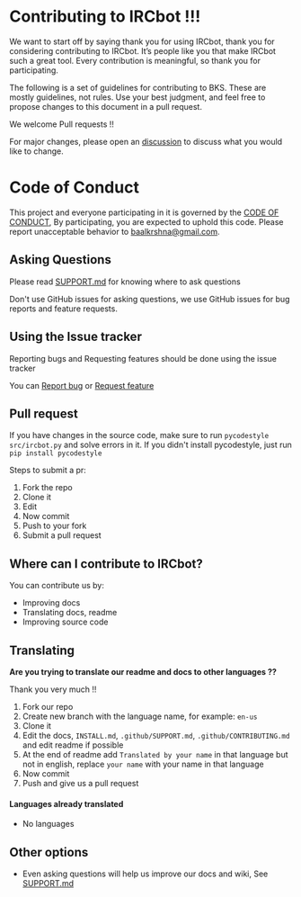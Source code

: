 # Contributing to IRCbot !!!

We want to start off by saying thank you for using IRCbot, thank you for considering contributing to IRCbot. It’s people like you that make IRCbot such a great tool. Every contribution is meaningful, so thank you for participating.

The following is a set of guidelines for contributing to BKS. These are mostly guidelines, not rules. Use your best judgment, and feel free to propose changes to this document in a pull request.

We welcome Pull requests !!

For major changes, please open an [discussion](https://github.com/PuneetGopinath/IRCbot/discussions) to discuss what you would like to change.

# Code of Conduct

This project and everyone participating in it is governed by the [CODE OF CONDUCT](CODE_OF_CONDUCT.md), By participating, you are expected to uphold this code. Please report unacceptable behavior to baalkrshna@gmail.com.

## Asking Questions

Please read [SUPPORT.md](SUPPORT.md) for knowing where to ask questions

Don't use GitHub issues for asking questions, we use GitHub issues for bug reports and feature requests.

## Using the Issue tracker

Reporting bugs and Requesting features should be done using the issue tracker

You can [Report bug](https://github.com/PuneetGopinath/IRCbot/issues/new?template=bug_report.md) or [Request feature](https://github.com/PuneetGopinath/IRCbot/issues/new?template=feature_request.md)

## Pull request

If you have changes in the source code, make sure to run `pycodestyle src/ircbot.py` and solve errors in it.
If you didn't install pycodestyle, just run `pip install pycodestyle`

Steps to submit a pr:

1. Fork the repo
2. Clone it
3. Edit
4. Now commit
5. Push to your fork
6. Submit a pull request

## Where can I contribute to IRCbot?

You can contribute us by:

 * Improving docs
 * Translating docs, readme
 * Improving source code

## Translating

**Are you trying to translate our readme and docs to other languages ??**

Thank you very much !!

1. Fork our repo
2. Create new branch with the language name, for example: `en-us`
3. Clone it
4. Edit the docs, `INSTALL.md`, `.github/SUPPORT.md`, `.github/CONTRIBUTING.md` and edit readme if possible
5. At the end of readme add `Translated by your name` in that language but not in english, replace `your name` with your name in that language
6. Now commit
7. Push and give us a pull request

#### Languages already translated

 * No languages

## Other options

 * Even asking questions will help us improve our docs and wiki, See [SUPPORT.md](SUPPORT.md)
